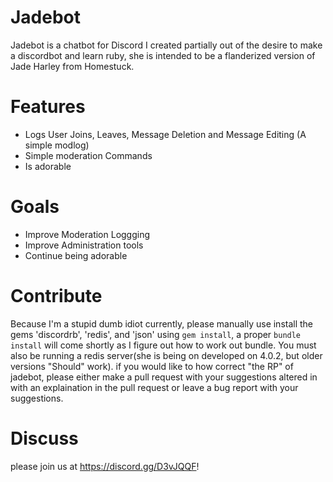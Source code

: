 # Jadebot
Jadebot is a chatbot for Discord I created partially out of the desire to make a discordbot and learn ruby, she is intended to be a flanderized version of Jade Harley from Homestuck.

# Features
- Logs User Joins, Leaves, Message Deletion and Message Editing (A simple modlog)
- Simple moderation Commands
- Is adorable

# Goals
- Improve Moderation Loggging
- Improve Administration tools
- Continue being adorable

# Contribute
Because I'm a stupid dumb idiot currently, please manually use install the gems 'discordrb', 'redis', and 'json' using `gem install`, a proper `bundle install` will come shortly as I figure out how to work out bundle. You must also be running a redis server(she is being on developed on 4.0.2, but older versions "Should" work). if you would like to how correct "the RP" of jadebot, please either make a pull request with your suggestions altered in with an explaination in the pull request or leave a bug report with your suggestions.

# Discuss
please join us at <https://discord.gg/D3vJQQF>!
